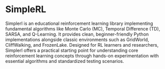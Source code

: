 # SimpleRL

Simplerl is an educational reinforcement learning library implementing fundamental algorithms like Monte Carlo (MC), Temporal Difference (TD), SARSA, and Q-Learning. It provides clean, beginner-friendly Python implementations alongside classic environments such as GridWorld, CliffWalking, and FrozenLake. Designed for RL learners and researchers, Simplerl offers a practical starting point for understanding core reinforcement learning concepts through hands-on experimentation with essential algorithms and standardized testing scenarios.